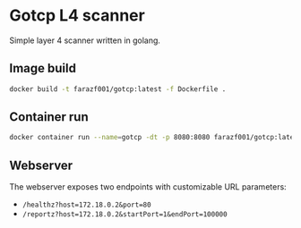 # Gotcp L4 scanner
Simple layer 4 scanner written in golang.
## Image build
```sh
docker build -t farazf001/gotcp:latest -f Dockerfile .
```
## Container run
```sh
docker container run --name=gotcp -dt -p 8080:8080 farazf001/gotcp:latest
```
## Webserver
The webserver exposes two endpoints with customizable URL parameters:
* ```/healthz?host=172.18.0.2&port=80```
* ```/reportz?host=172.18.0.2&startPort=1&endPort=100000```
